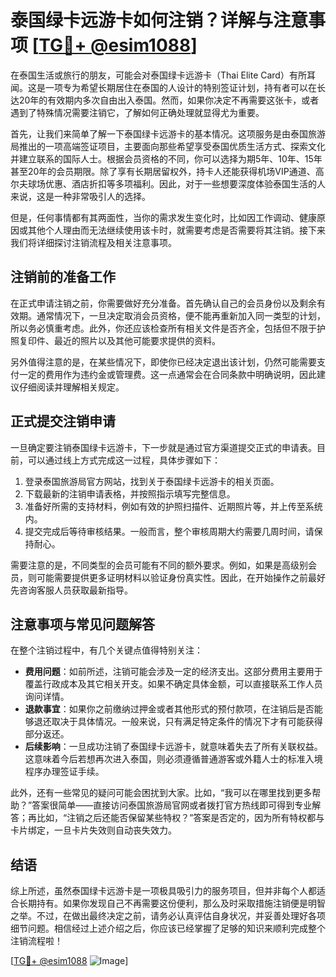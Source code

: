 # 泰国绿卡远游卡如何注销？详解与注意事项 [[TG💪+ @esim1088](https://t.me/s/esim1088)]

在泰国生活或旅行的朋友，可能会对泰国绿卡远游卡（Thai Elite Card）有所耳闻。这是一项专为希望长期居住在泰国的人设计的特别签证计划，持有者可以在长达20年的有效期内多次自由出入泰国。然而，如果你决定不再需要这张卡，或者遇到了特殊情况需要注销它，了解如何正确处理就显得尤为重要。

首先，让我们来简单了解一下泰国绿卡远游卡的基本情况。这项服务是由泰国旅游局推出的一项高端签证项目，主要面向那些希望享受泰国优质生活方式、探索文化并建立联系的国际人士。根据会员资格的不同，你可以选择为期5年、10年、15年甚至20年的会员期限。除了享有长期居留权外，持卡人还能获得机场VIP通道、高尔夫球场优惠、酒店折扣等多项福利。因此，对于一些想要深度体验泰国生活的人来说，这是一种非常吸引人的选择。

但是，任何事情都有其两面性，当你的需求发生变化时，比如因工作调动、健康原因或其他个人理由而无法继续使用该卡时，就需要考虑是否需要将其注销。接下来我们将详细探讨注销流程及相关注意事项。

## 注销前的准备工作

在正式申请注销之前，你需要做好充分准备。首先确认自己的会员身份以及剩余有效期。通常情况下，一旦决定取消会员资格，便不能再重新加入同一类型的计划，所以务必慎重考虑。此外，你还应该检查所有相关文件是否齐全，包括但不限于护照复印件、最近的照片以及其他可能要求提供的资料。

另外值得注意的是，在某些情况下，即使你已经决定退出该计划，仍然可能需要支付一定的费用作为违约金或管理费。这一点通常会在合同条款中明确说明，因此建议仔细阅读并理解相关规定。

## 正式提交注销申请

一旦确定要注销泰国绿卡远游卡，下一步就是通过官方渠道提交正式的申请表。目前，可以通过线上方式完成这一过程，具体步骤如下：

1. 登录泰国旅游局官方网站，找到关于泰国绿卡远游卡的相关页面。
2. 下载最新的注销申请表格，并按照指示填写完整信息。
3. 准备好所需的支持材料，例如有效的护照扫描件、近期照片等，并上传至系统内。
4. 提交完成后等待审核结果。一般而言，整个审核周期大约需要几周时间，请保持耐心。

需要注意的是，不同类型的会员可能有不同的额外要求。例如，如果是高级别会员，则可能需要提供更多证明材料以验证身份真实性。因此，在开始操作之前最好先咨询客服人员获取最新指导。

## 注意事项与常见问题解答

在整个注销过程中，有几个关键点值得特别关注：

- **费用问题**：如前所述，注销可能会涉及一定的经济支出。这部分费用主要用于覆盖行政成本及其它相关开支。如果不确定具体金额，可以直接联系工作人员询问详情。
- **退款事宜**：如果你之前缴纳过押金或者其他形式的预付款项，在注销后是否能够退还取决于具体情况。一般来说，只有满足特定条件的情况下才有可能获得部分返还。
- **后续影响**：一旦成功注销了泰国绿卡远游卡，就意味着失去了所有关联权益。这意味着今后若想再次进入泰国，则必须遵循普通游客或外籍人士的标准入境程序办理签证手续。

此外，还有一些常见的疑问可能会困扰到大家。比如，“我可以在哪里找到更多帮助？”答案很简单——直接访问泰国旅游局官网或者拨打官方热线即可得到专业解答；再比如，“注销之后还能否保留某些特权？”答案是否定的，因为所有特权都与卡片绑定，一旦卡片失效则自动丧失效力。

## 结语

综上所述，虽然泰国绿卡远游卡是一项极具吸引力的服务项目，但并非每个人都适合长期持有。如果你发现自己不再需要这份便利，那么及时采取措施注销便是明智之举。不过，在做出最终决定之前，请务必认真评估自身状况，并妥善处理好各项细节问题。相信经过上述介绍之后，你应该已经掌握了足够的知识来顺利完成整个注销流程啦！

[[TG💪+ @esim1088](https://t.me/s/esim1088) ![Image](https://i.postimg.cc/4NQfJmqS/Snipaste-2025-05-13-00-14-12.png)]